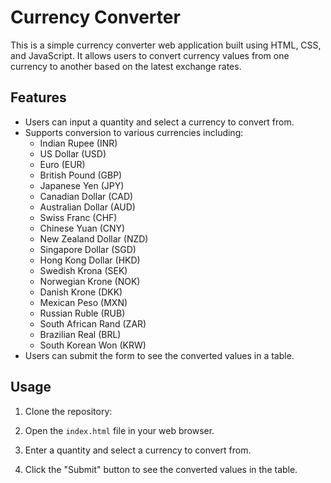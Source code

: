 # Currency Converter

This is a simple currency converter web application built using HTML, CSS, and JavaScript. It allows users to convert currency values from one currency to another based on the latest exchange rates.

## Features

- Users can input a quantity and select a currency to convert from.
- Supports conversion to various currencies including:
  - Indian Rupee (INR)
  - US Dollar (USD)
  - Euro (EUR)
  - British Pound (GBP)
  - Japanese Yen (JPY)
  - Canadian Dollar (CAD)
  - Australian Dollar (AUD)
  - Swiss Franc (CHF)
  - Chinese Yuan (CNY)
  - New Zealand Dollar (NZD)
  - Singapore Dollar (SGD)
  - Hong Kong Dollar (HKD)
  - Swedish Krona (SEK)
  - Norwegian Krone (NOK)
  - Danish Krone (DKK)
  - Mexican Peso (MXN)
  - Russian Ruble (RUB)
  - South African Rand (ZAR)
  - Brazilian Real (BRL)
  - South Korean Won (KRW)
- Users can submit the form to see the converted values in a table.

## Usage

1. Clone the repository:

2. Open the `index.html` file in your web browser.

3. Enter a quantity and select a currency to convert from.

4. Click the "Submit" button to see the converted values in the table.


